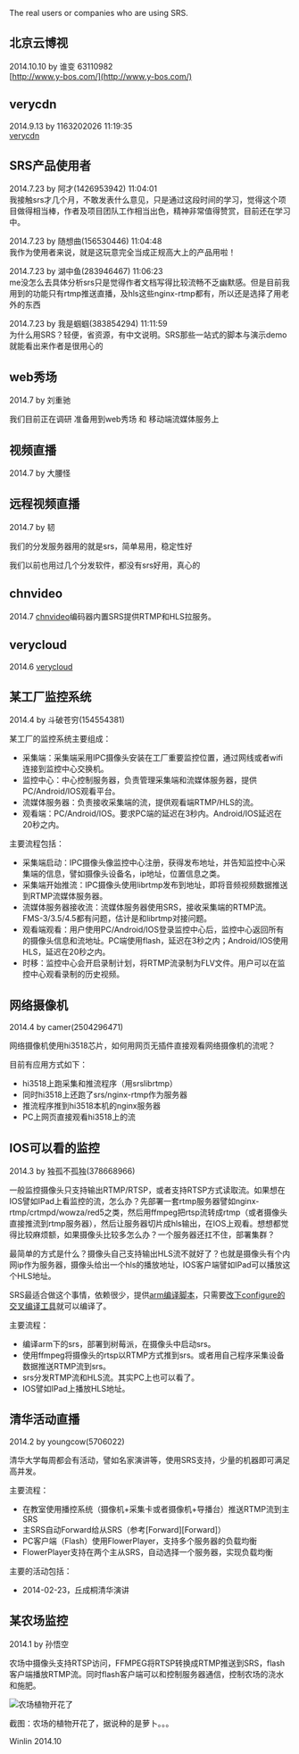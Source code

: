 The real users or companies who are using SRS.

## 北京云博视

2014.10.10 by 谁变  63110982<br/>
[http://www.y-bos.com/](http://www.y-bos.com/)

## verycdn

2014.9.13 by 1163202026 11:19:35<br/>
[verycdn](http://www.verycdn.cn/) 

## SRS产品使用者

2014.7.23 by 阿才(1426953942) 11:04:01 <br/>
我接触srs才几个月，不敢发表什么意见，只是通过这段时间的学习，觉得这个项目做得相当棒，作者及项目团队工作相当出色，精神非常值得赞赏，目前还在学习中。

2014.7.23 by 随想曲(156530446) 11:04:48 <br/>
我作为使用者来说，就是这玩意完全当成正规高大上的产品用啦！

2014.7.23 by 湖中鱼(283946467) 11:06:23 <br/>
me没怎么去具体分析srs只是觉得作者文档写得比较流畅不乏幽默感。但是目前我用到的功能只有rtmp推送直播，及hls这些nginx-rtmp都有，所以还是选择了用老外的东西

2014.7.23 by 我是蝈蝈(383854294)  11:11:59 <br/>
为什么用SRS？轻便，省资源，有中文说明。SRS那些一站式的脚本与演示demo就能看出来作者是很用心的

## web秀场

2014.7 by 刘重驰

我们目前正在调研 准备用到web秀场 和 移动端流媒体服务上

## 视频直播

2014.7 by 大腰怪

## 远程视频直播

2014.7 by 韧

我们的分发服务器用的就是srs，简单易用，稳定性好

我们以前也用过几个分发软件，都没有srs好用，真心的

## chnvideo

2014.7 [chnvideo](http://chnvideo.com/)编码器内置SRS提供RTMP和HLS拉服务。

## verycloud

2014.6 [verycloud](http://verycloud.cn/)

## 某工厂监控系统

2014.4 by 斗破苍穷(154554381)

某工厂的监控系统主要组成：
* 采集端：采集端采用IPC摄像头安装在工厂重要监控位置，通过网线或者wifi连接到监控中心交换机。
* 监控中心：中心控制服务器，负责管理采集端和流媒体服务器，提供PC/Android/IOS观看平台。
* 流媒体服务器：负责接收采集端的流，提供观看端RTMP/HLS的流。
* 观看端：PC/Android/IOS。要求PC端的延迟在3秒内。Android/IOS延迟在20秒之内。

主要流程包括：
* 采集端启动：IPC摄像头像监控中心注册，获得发布地址，并告知监控中心采集端的信息，譬如摄像头设备名，ip地址，位置信息之类。
* 采集端开始推流：IPC摄像头使用librtmp发布到地址，即将音频视频数据推送到RTMP流媒体服务器。
* 流媒体服务器接收流：流媒体服务器使用SRS，接收采集端的RTMP流。FMS-3/3.5/4.5都有问题，估计是和librtmp对接问题。
* 观看端观看：用户使用PC/Android/IOS登录监控中心后，监控中心返回所有的摄像头信息和流地址。PC端使用flash，延迟在3秒之内；Android/IOS使用HLS，延迟在20秒之内。
* 时移：监控中心会开启录制计划，将RTMP流录制为FLV文件。用户可以在监控中心观看录制的历史视频。

## 网络摄像机

2014.4 by camer(2504296471)

网络摄像机使用hi3518芯片，如何用网页无插件直接观看网络摄像机的流呢？

目前有应用方式如下：
* hi3518上跑采集和推流程序（用srslibrtmp）
* 同时hi3518上还跑了srs/nginx-rtmp作为服务器
* 推流程序推到hi3518本机的nginx服务器
* PC上网页直接观看hi3518上的流

## IOS可以看的监控

2014.3 by 独孤不孤独(378668966)

一般监控摄像头只支持输出RTMP/RTSP，或者支持RTSP方式读取流。如果想在IOS譬如IPad上看监控的流，怎么办？先部署一套rtmp服务器譬如nginx-rtmp/crtmpd/wowza/red5之类，然后用ffmpeg把rtsp流转成rtmp（或者摄像头直接推流到rtmp服务器），然后让服务器切片成hls输出，在IOS上观看。想想都觉得比较麻烦额，如果摄像头比较多怎么办？一个服务器还扛不住，部署集群？

最简单的方式是什么？摄像头自己支持输出HLS流不就好了？也就是摄像头有个内网ip作为服务器，摄像头给出一个hls的播放地址，IOS客户端譬如IPad可以播放这个HLS地址。

SRS最适合做这个事情，依赖很少，提供[arm编译脚本](https://github.com/simple-rtmp-server/srs/wiki/v1_EN_SampleARM)，只需要[改下configure的交叉编译工具](https://github.com/simple-rtmp-server/srs/wiki/v1_EN_SrsLinuxArm#%E4%BD%BF%E7%94%A8%E5%85%B6%E4%BB%96%E4%BA%A4%E5%8F%89%E7%BC%96%E8%AF%91%E5%B7%A5%E5%85%B7)就可以编译了。

主要流程：
* 编译arm下的srs，部署到树莓派，在摄像头中启动srs。
* 使用ffmpeg将摄像头的rtsp以RTMP方式推到srs。或者用自己程序采集设备数据推送RTMP流到srs。
* srs分发RTMP流和HLS流。其实PC上也可以看了。
* IOS譬如IPad上播放HLS地址。

## 清华活动直播

2014.2 by youngcow(5706022)

清华大学每周都会有活动，譬如名家演讲等，使用SRS支持，少量的机器即可满足高并发。

主要流程：
* 在教室使用播控系统（摄像机+采集卡或者摄像机+导播台）推送RTMP流到主SRS
* 主SRS自动Forward给从SRS（参考[Forward][Forward]）
* PC客户端（Flash）使用FlowerPlayer，支持多个服务器的负载均衡
* FlowerPlayer支持在两个主从SRS，自动选择一个服务器，实现负载均衡

主要的活动包括：
* 2014-02-23，丘成桐清华演讲

## 某农场监控

2014.1 by 孙悟空

农场中摄像头支持RTSP访问，FFMPEG将RTSP转换成RTMP推送到SRS，flash客户端播放RTMP流。同时flash客户端可以和控制服务器通信，控制农场的浇水和施肥。

![农场植物开花了](http://winlinvip.github.io/srs.release/wiki/images/application/farm.jpg)

截图：农场的植物开花了，据说种的是萝卜。。。

Winlin 2014.10
